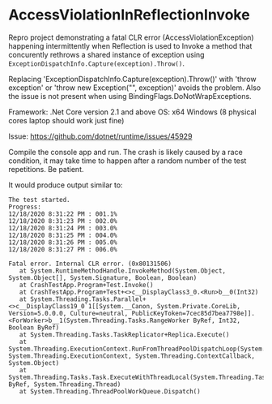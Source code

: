 # AccessViolationInReflectionInvoke
Repro project demonstrating a fatal CLR error (AccessViolationException) happening intermittently when Reflection is used to Invoke a method that concurently rethrows a shared instance of exception using `ExceptionDispatchInfo.Capture(exception).Throw()`.

Replacing 'ExceptionDispatchInfo.Capture(exception).Throw()' with 'throw exception' or 'throw new Exception("", exception)' avoids the problem.
Also the issue is not present when using BindingFlags.DoNotWrapExceptions.

Framework: .Net Core version 2.1 and above
OS: x64 Windows (8 physical cores laptop should work just fine)

Issue: https://github.com/dotnet/runtime/issues/45929

Compile the console app and run. 
The crash is likely caused by a race condition, it may take time to happen after a random number of the test repetitions. Be patient.

It would produce output similar to:
```
The test started.
Progress:
12/18/2020 8:31:22 PM : 001.1%
12/18/2020 8:31:23 PM : 002.0%
12/18/2020 8:31:24 PM : 003.0%
12/18/2020 8:31:25 PM : 004.0%
12/18/2020 8:31:26 PM : 005.0%
12/18/2020 8:31:27 PM : 006.0%

Fatal error. Internal CLR error. (0x80131506)
   at System.RuntimeMethodHandle.InvokeMethod(System.Object, System.Object[], System.Signature, Boolean, Boolean)
   at CrashTestApp.Program+Test.Invoke()
   at CrashTestApp.Program+Test+<>c__DisplayClass3_0.<Run>b__0(Int32)
   at System.Threading.Tasks.Parallel+<>c__DisplayClass19_0`1[[System.__Canon, System.Private.CoreLib, Version=5.0.0.0, Culture=neutral, PublicKeyToken=7cec85d7bea7798e]].<ForWorker>b__1(System.Threading.Tasks.RangeWorker ByRef, Int32, Boolean ByRef)
   at System.Threading.Tasks.TaskReplicator+Replica.Execute()
   at System.Threading.ExecutionContext.RunFromThreadPoolDispatchLoop(System.Threading.Thread, System.Threading.ExecutionContext, System.Threading.ContextCallback, System.Object)
   at System.Threading.Tasks.Task.ExecuteWithThreadLocal(System.Threading.Tasks.Task ByRef, System.Threading.Thread)
   at System.Threading.ThreadPoolWorkQueue.Dispatch()
 
